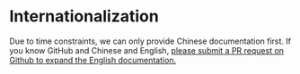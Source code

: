 # Internationalization

Due to time constraints, we can only provide Chinese documentation first. If you know GitHub and Chinese and English, [please submit a PR request on Github to expand the English documentation.](https://github.com/pdnode-team/docs)